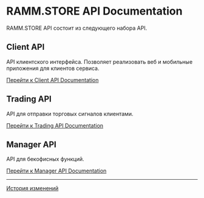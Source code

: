 # RAMM.STORE API Documentation
RAMM.STORE API состоит из следующего набора API.

## Client API
API клиентского интерфейса. Позволяет реализовать веб и мобильные приложения для клиентов сервиса.

[Перейти к Client API Documentation](client.md)

## Trading API
API для отправки торговых сигналов клиентами.

[Перейти к Trading API Documentation](trading.md)

## Manager API
API для бекофисных функций.

[Перейти к Manager API Documentation](manager.md)

------------

[История изменений](CHANGELOG.md)
